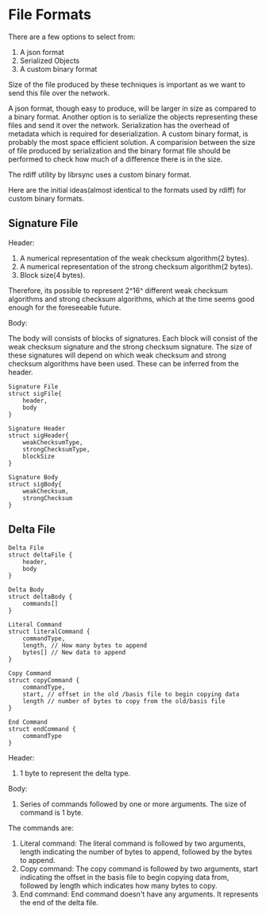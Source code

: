 #  File Formats
There are a few options to select from:

 1. A json format
 2. Serialized Objects
 3. A custom binary format

Size of the file produced by these techniques is important as we want to send this file over the network.

A json format, though easy to produce,  will be larger in size as compared to a binary format. 
Another option is to serialize the objects representing these files and send it over the network. Serialization has the overhead of metadata which is required for deserialization.
A custom binary format, is probably the most space efficient solution. A comparision between the size of file produced by serialization and the binary format file should be performed to check how much of a difference there is in the size.

The rdiff  utility by librsync uses a custom binary format.

Here are the initial ideas(almost identical to the formats used by rdiff) for custom binary formats.

## Signature File

Header: 

 1. A numerical representation of the weak checksum algorithm(2 bytes).
 2. A numerical representation of the strong checksum algorithm(2 bytes).
 3. Block size(4 bytes).

Therefore, its possible to represent 2^16^ different weak checksum algorithms and strong checksum algorithms, which at the time seems good enough for the foreseeable future.

Body:

The body will consists of blocks of signatures. Each block will consist of the weak 				checksum signature and the strong checksum signature. The size of these signatures will depend on which weak checksum and strong checksum algorithms have been used. These can be inferred from the header.

    Signature File
    struct sigFile{
	    header,
	    body
	}
	
    Signature Header
    struct sigHeader{
	    weakChecksumType,
	    strongChecksumType,
	    blockSize
    }
    
    Signature Body
    struct sigBody{
	    weakChecksum,
	    strongChecksum
    }


## Delta File

    Delta File
    struct deltaFile {
	    header,
	    body
    }
    
    Delta Body
    struct deltaBody {
	    commands[]
    }
    
    Literal Command
    struct literalCommand {
	    commandType,
	    length, // How many bytes to append
	    bytes[] // New data to append
    }
    
    Copy Command
    struct copyCommand {
	    commandType,
	    start, // offset in the old /basis file to begin copying data
	    length // number of bytes to copy from the old/basis file
    }
    
    End Command
    struct endCommand {
	    commandType
    }
	    
Header:
1. 1 byte to represent the delta type.

Body:
1. Series of commands followed by one or more arguments. The size of command is 1 byte.

The commands are:

 1. Literal command: The literal command is followed by two arguments, length indicating the number of bytes to append, followed by the bytes to append.
 2. Copy command: The copy command is followed by two arguments, start indicating the offset in the basis file to begin copying data from, followed by length which indicates how many bytes to copy.
 3. End command: End command doesn't have any arguments. It represents the end of the delta file.

